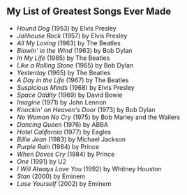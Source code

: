 ## My List of Greatest Songs Ever Made

- *Hound Dog* (1953) by Elvis Presley
- *Jailhouse Rock* (1957) by Elvis Presley
- *All My Loving* (1963) by The Beatles
- *Blowin' in the Wind* (1963) by Bob Dylan
- *In My Life* (1965) by The Beatles
- *Like a Rolling Stone* (1965) by Bob Dylan
- *Yesterday* (1965) by The Beatles
- *A Day in the Life* (1967) by The Beatles
- *Suspicious Minds* (1968) by Elvis Presley
- *Space Oddity* (1969) by David Bowie
- *Imagine* (1971) by John Lennon
- *Knockin' on Heaven's Door* (1973) by Bob Dylan
- *No Woman No Cry* (1975) by Bob Marley and the Wailers
- *Dancing Queen* (1976) by ABBA
- *Hotel California* (1977) by Eagles
- *Billie Jean* (1983) by Michael Jackson
- *Purple Rain* (1984) by Prince
- *When Doves Cry* (1984) by Prince
- *One* (1991) by U2
- *I Will Always Love You* (1992) by Whitney Houston
- *Stan* (2000) by Eminem
- *Lose Yourself* (2002) by Eminem
